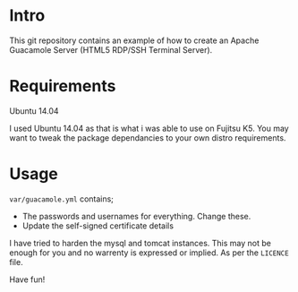 # Intro

This git repository contains an example of how to create an Apache Guacamole Server (HTML5 RDP/SSH Terminal Server).


# Requirements

Ubuntu 14.04

I used Ubuntu 14.04 as that is what i was able to use on Fujitsu K5.   You may want to tweak the package dependancies to your own distro requirements.


# Usage


```var/guacamole.yml``` contains; 
* The passwords and usernames for everything.  Change these.
* Update the self-signed certificate details

I have tried to harden the mysql and tomcat instances.  This may not be enough for you and no warrenty is expressed or implied. As per the ```LICENCE``` file.

Have fun!
